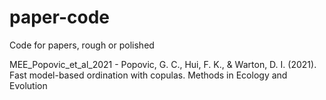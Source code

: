 # paper-code
Code for papers, rough or polished

MEE_Popovic_et_al_2021 - Popovic, G. C., Hui, F. K., & Warton, D. I. (2021). Fast model-based ordination with copulas. Methods in Ecology and Evolution